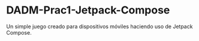# DADM-Prac1-Jetpack-Compose
Un simple juego creado para dispositivos móviles haciendo uso de Jetpack Compose.
